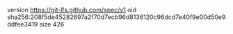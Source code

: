 version https://git-lfs.github.com/spec/v1
oid sha256:208f5de45282697a2f70d7ecb96d8136120c96dcd7e40f9e00d50e9ddfee3419
size 426
